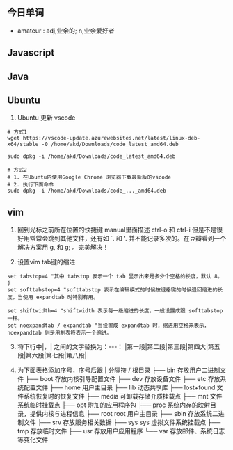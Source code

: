 ## 今日单词
- amateur : adj,业余的; n,业余爱好者

## Javascript

## Java

## Ubuntu
1. Ubuntu 更新 vscode
```linux
# 方式1
wget https://vscode-update.azurewebsites.net/latest/linux-deb-x64/stable -0 /home/akd/Downloads/code_latest_amd64.deb

sudo dpkg -i /home/akd/Downloads/code_latest_amd64.deb

# 方式2
# 1. 在Ubuntu内使用Google Chrome 浏览器下载最新版的vscode
# 2. 执行下面命令
sudo dpkg -i /home/akd/Downloads/code_..._amd64.deb
```

## vim 
1. 回到光标之前所在位置的快捷键
    manual里面描述 ctrl-o 和 ctrl-i 但是不是很好用常常会跳到其他文件，还有如 `.  和 '. 并不能记录多次的。在豆瓣看到一个解决方案用 g, 和 g; 。完美解决！

2. 设置vim tab键的缩进 
```
set tabstop=4 "其中 tabstop 表示一个 tab 显示出来是多少个空格的长度，默认 8。
j
set softtabstop=4 "softtabstop 表示在编辑模式的时候按退格键的时候退回缩进的长度，当使用 expandtab 时特别有用。

set shiftwidth=4 "shiftwidth 表示每一级缩进的长度，一般设置成跟 softtabstop 一样。
set noexpandtab / expandtab "当设置成 expandtab 时，缩进用空格来表示，noexpandtab 则是用制表符表示一个缩进。
``` 

3. 将下行中|，| 之间的文字替换为：---：
|第一段|第二段|第三段|第四大|第五段|第六段|第七段|第八段|

4. 为下面表格添加序号，序号后跟 | 分隔符 
/              根目录
├── bin     存放用户二进制文件
├── boot    存放内核引导配置文件
├── dev     存放设备文件
├── etc     存放系统配置文件
├── home    用户主目录
├── lib     动态共享库
├── lost+found  文件系统恢复时的恢复文件
├── media   可卸载存储介质挂载点
├── mnt     文件系统临时挂载点
├── opt     附加的应用程序包
├── proc    系统内存的映射目录，提供内核与进程信息
├── root    root 用户主目录
├── sbin    存放系统二进制文件
├── srv     存放服务相关数据
├── sys     sys 虚拟文件系统挂载点
├── tmp     存放临时文件
├── usr     存放用户应用程序
└── var     存放邮件、系统日志等变化文件

